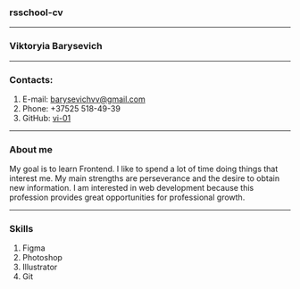 ### rsschool-cv

---

### Viktoryia Barysevich

---

### Contacts:

1. E-mail: barysevichvv@gmail.com
2. Phone: +37525 518-49-39
3. GitHub: [vi-01](https://github.com/vi-01)

---

### About me

My goal is to learn Frontend. I like to spend a lot of time doing things that interest me. My main strengths are perseverance and the desire to obtain new information. I am interested in web development because this profession provides great opportunities for professional growth.

---

### Skills

1. Figma
2. Photoshop
3. Illustrator
4. Git
